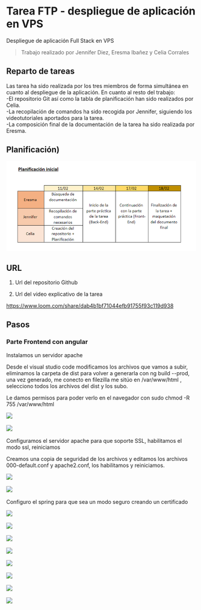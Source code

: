 # Tarea FTP - despliegue de aplicación en VPS

Despliegue de aplicación Full Stack en VPS

>Trabajo realizado por Jennifer Diez, Eresma Ibañez y Celia Corrales

## Reparto de tareas
Las tarea ha sido realizada por los tres miembros de forma simultánea en cuanto al despliegue de la aplicación. En cuanto al resto del trabajo:  
  -El repositorio Git así como la tabla de planificación han sido realizados por Celia.  
  -La recopilación de comandos ha sido recogida por Jennifer, siguiendo los videotutoriales aportados para la tarea.  
  -La composición final de la documentación de la tarea ha sido realizada por Eresma.  
  
## Planificación)
![](https://github.com/celiacg31/despliegueAppVPS/blob/275d054ae5299cad1459101b92ec8a5c00e11501/captura1.PNG)

## URL

1. Url del repositorio Github



2. Url del video explicativo de la tarea

https://www.loom.com/share/dab4b1bf71044efb91755f93c119d938

## Pasos



### Parte Frontend con angular

Instalamos un servidor apache

Desde el visual studio code modificamos los archivos que vamos a subir, eliminamos la carpeta de dist para volver a generarla con ng build --prod, una vez generado, me conecto en filezilla me sitúo en /var/www/html , selecciono todos los archivos del dist y los subo.

Le damos permisos para poder verlo en el navegador con sudo chmod -R 755 /var/www/html 


![](https://github.com/celiacg31/despliegueAppVPS/blob/c155e5379f0c8b159e9606d4f1d988cc602302d8/Im%C3%A1genes/03.PNG)

![](https://github.com/celiacg31/despliegueAppVPS/blob/e5be48e9cce8b9aa7d5baa51545928a8b836ea82/Im%C3%A1genes/04.PNG)

Configuramos el servidor apache para que soporte SSL, habilitamos el modo ssl, reiniciamos

Creamos una copia de seguridad de los archivos y editamos los archivos 000-default.conf y apache2.conf, los habilitamos y reiniciamos.

![](https://github.com/celiacg31/despliegueAppVPS/blob/c155e5379f0c8b159e9606d4f1d988cc602302d8/Im%C3%A1genes/02.PNG)

![](https://github.com/celiacg31/despliegueAppVPS/blob/e5be48e9cce8b9aa7d5baa51545928a8b836ea82/Im%C3%A1genes/05.PNG)

Configuro el spring para que sea un modo seguro creando un certificado

![](https://github.com/celiacg31/despliegueAppVPS/blob/d7b9a4fce4c4f59c042f3f3f429fbc2230ac7caa/Im%C3%A1genes/07.png)

![](https://github.com/celiacg31/despliegueAppVPS/blob/e5be48e9cce8b9aa7d5baa51545928a8b836ea82/Im%C3%A1genes/06.PNG)

![](https://github.com/celiacg31/despliegueAppVPS/blob/d7b9a4fce4c4f59c042f3f3f429fbc2230ac7caa/Im%C3%A1genes/08.png)

![](https://github.com/celiacg31/despliegueAppVPS/blob/d7b9a4fce4c4f59c042f3f3f429fbc2230ac7caa/Im%C3%A1genes/09.png)

![](https://github.com/celiacg31/despliegueAppVPS/blob/d7b9a4fce4c4f59c042f3f3f429fbc2230ac7caa/Im%C3%A1genes/10.png)

![](https://github.com/celiacg31/despliegueAppVPS/blob/d7b9a4fce4c4f59c042f3f3f429fbc2230ac7caa/Im%C3%A1genes/11.png)

![](https://github.com/celiacg31/despliegueAppVPS/blob/d7b9a4fce4c4f59c042f3f3f429fbc2230ac7caa/Im%C3%A1genes/12.png)

![](https://github.com/celiacg31/despliegueAppVPS/blob/d7b9a4fce4c4f59c042f3f3f429fbc2230ac7caa/Im%C3%A1genes/13.png)






